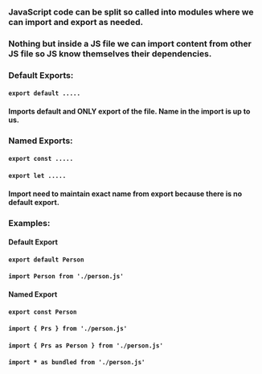 ### JavaScript code can be split so called into modules where we can import and export as needed.

### Nothing but inside a JS file we can import content from other JS file so JS know themselves their dependencies.

### Default Exports:

#### `export default .....`
#### Imports default and ONLY export of the file. Name in the import is up to us.

### Named Exports:

#### `export const .....`
#### `export let .....`
#### Import need to maintain **exact** name from export because there is no default export.

### Examples:

#### Default Export

#### `export default Person`

#### `import Person from './person.js'`

#### Named Export

#### `export const Person`

#### `import { Prs } from './person.js'`
#### `import { Prs as Person } from './person.js'`
#### `import * as bundled from './person.js'`